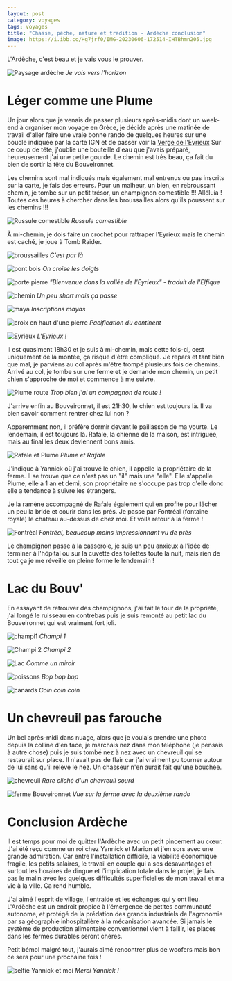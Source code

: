 ```yaml
---
layout: post 
category: voyages
tags: voyages
title: "Chasse, pêche, nature et tradition - Ardèche conclusion"
image: https://i.ibb.co/Hg7jrf0/IMG-20230606-172514-IHTBhmn205.jpg
---
```


L'Ardèche, c'est beau et je vais vous le prouver. 

![Paysage ardèche](https://i.ibb.co/1QyS91L/IMG-20230607-160433-N3-XN9rbb9-Y.jpg)
_Je vais vers l'horizon_

<!--more-->

# Léger comme une Plume

Un jour alors que je venais de passer plusieurs après-midis dont un week-end à organiser mon voyage en Grèce, je décide après une matinée de travail d'aller faire une vraie bonne rando de quelques heures sur une boucle indiquée par la carte IGN et de passer voir la [Verge de l'Eyrieux](https://maps.app.goo.gl/muz2R7pbPehZiHnW8)
Sur ce coup de tête, j'oublie une bouteille d'eau que j'avais préparé, heureusement j'ai une petite gourde. 
Le chemin est très beau, ça fait du bien de sortir la tête du Bouveironnet. 

Les chemins sont mal indiqués mais également mal entrenus ou pas inscrits sur la carte, je fais des erreurs. Pour un malheur, un bien, en rebroussant chemin, je tombe sur un petit trésor, un champignon comestible !!! Alléluia ! Toutes ces heures à chercher dans les broussailles alors qu'ils poussent sur les chemins !!! 

![Russule comestible](https://i.ibb.co/qy6xPK3/photocollage-20236101154531-IJr3-Pl-Q114.jpg)
_Russule comestible_

À mi-chemin, je dois faire un crochet pour rattraper l'Eyrieux mais le chemin est caché, je joue à Tomb Raider. 

![broussailles](https://i.ibb.co/cC73SCG/IMG-20230607-190843-EFWQ9-Mrv2c.jpg)
_C'est par là_

![pont bois](https://i.ibb.co/9vxTSTX/IMG-20230607-180919-PMXS1g-VW1a.jpg)
_On croise les doigts_

![porte pierre](https://i.ibb.co/pwm53HP/IMG-20230607-181349-r8w-JPTf-Q9-L.jpg)
_"Bienvenue dans la vallée de l'Eyrieux" - traduit de l'Elfique_

![chemin](https://i.ibb.co/X2YRkdN/IMG-20230607-181428-7x4-Sm-Wgl8s.jpg)
_Un peu short mais ça passe_

![maya](https://i.ibb.co/CnBxVPT/IMG-20230607-190055-X4-Lztjl-F4g.jpg)
_Inscriptions mayas_

![croix en haut d'une pierre](https://i.ibb.co/3rjrCxx/IMG-20230607-181655-I4qi0xmu59.jpg)
_Pacification du continent_

![Eyrieux](https://i.ibb.co/jy9J7NL/IMG-20230607-181506-sizg-Ac-Wb5-Z.jpg)
_L'Eyrieux !_

Il est quasiment 18h30 et je suis à mi-chemin, mais cette fois-ci, cest uniquement de la montée, ça risque d'être compliqué. Je repars et tant bien que mal, je parviens au col après m'être trompé plusieurs fois de chemins. Arrivé au col, je tombe sur une ferme et je demande mon chemin, un petit chien s'approche de moi et commence à me suivre.

![Plume route](https://i.ibb.co/VVXJwxz/IMG-20230607-211107-JRIVSQIT9-V.jpg)
_Trop bien j'ai un compagnon de route !_

J'arrive enfin au Bouveironnet, il est 21h30, le chien est toujours là. Il va bien savoir comment rentrer chez lui non ? 

Apparemment non, il préfère dormir devant le paillasson de ma yourte. 
Le lendemain, il est toujours là. Rafale, la chienne de la maison, est intriguée, mais au final les deux deviennent bons amis. 

![Rafale et Plume](https://i.ibb.co/QMP1sCp/IMG-20230608-072156-HMRW3-Gi-F3h.jpg)
_Plume et Rafale_

J'indique à Yannick où j'ai trouvé le chien, il appelle la propriétaire de la ferme. Il se trouve que ce n'est pas un "il" mais une "elle". Elle s'appelle Plume, elle a 1 an et demi, son propriétaire ne s'occupe pas trop d'elle donc elle a tendance à suivre les étrangers. 

Je la ramène accompagné de Rafale également qui en profite pour lâcher un peu la bride et courir dans les prés. 
Je passe par Fontréal (fontaine royale) le château au-dessus de chez moi. Et voilà retour à la ferme ! 

![Fontréal](https://i.ibb.co/gVV9CtZ/IMG-20230608-163609-6q7-SX9zv20.jpg)
_Fontréal, beaucoup moins impressionnant vu de près_

Le champignon passe à la casserole, je suis un peu anxieux à l'idée de terminer à l'hôpital ou sur la cuvette des toilettes toute la nuit, mais rien de tout ça je me réveille en pleine forme le lendemain ! 


# Lac du Bouv'

En essayant de retrouver des champignons, j'ai fait le tour de la propriété, j'ai longé le ruisseau en contrebas puis je suis remonté au petit lac du Bouveironnet qui est vraiment fort joli. 

![champi1](https://i.ibb.co/0F8Wm50/IMG-20230601-154300-l9jgj-VTk22.jpg)
_Champi 1_

![Champi 2](https://i.ibb.co/Mpd5S5W/IMG-20230601-154604-1f-I6-CYNx6y.jpg)
_Champi 2_

![Lac](https://i.ibb.co/cXHxV1f/IMG-20230601-155341-N15-G5-O6y18.jpg)
_Comme un miroir_

![poissons](https://i.ibb.co/wRZgcmC/IMG-20230601-160724-SFk-WGI2u7s.jpg)
_Bop bop bop_

![canards](https://i.ibb.co/cYHtSkP/IMG-20230601-160821-0rlxo-Dc-R9f.jpg)
_Coin coin coin_

# Un chevreuil pas farouche 

Un bel après-midi dans nuage, alors que je voulais prendre une photo depuis la colline d'en face, je marchais nez dans mon téléphone (je pensais à autre chose) puis je suis tombé nez à nez avec un chevreuil qui se restaurait sur place. Il n'avait pas de flair car j'ai vraiment pu tourner autour de lui sans qu'il relève le nez. Un chasseur n'en aurait fait qu'une bouchée. 

![chevreuil](https://i.ibb.co/Hg7jrf0/IMG-20230606-172514-IHTBhmn205.jpg)
_Rare cliché d'un chevreuil sourd_

![ferme Bouveironnet](https://i.ibb.co/MngyCzd/IMG-20230607-210038-d-Dwur-WJl8-P.jpg)
_Vue sur la ferme avec la deuxième rando_

# Conclusion Ardèche 

Il est temps pour moi de quitter l'Ardèche avec un petit pincement au cœur. 
J'ai été reçu comme un roi chez Yannick et Marion et j'en sors avec une grande admiration. Car entre l'installation difficile, la viabilité économique fragile, les petits salaires, le travail en couple qui a ses désavantages et surtout les horaires de dingue et l'implication totale dans le projet, je fais pas le malin avec les quelques difficultés superficielles de mon travail et ma vie à la ville. Ça rend humble. 

J'ai aimé l'esprit de village, l'entraide et les échanges qui y ont lieu. L'Ardèche est un endroit propice à l'émergence de petites communauté autonome, et protégé de la prédation des grands industriels de l'agronomie par sa géographie inhospitalière à la mécanisation avancée. Si jamais le système de production alimentaire conventionnel vient à faillir, les places dans les fermes durables seront chères. 

Petit bémol malgré tout, j'aurais aimé rencontrer plus de woofers mais bon ce sera pour une prochaine fois ! 

![selfie Yannick et moi](https://i.ibb.co/Mcdk7QS/IMG-20230610-104435-DEbf3-Ir-S9-M.jpg)
_Merci Yannick !_